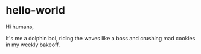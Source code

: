 # hello-world

Hi humans,

It's me a dolphin boi, riding the waves like a boss and crushing
mad cookies in my weekly bakeoff.
